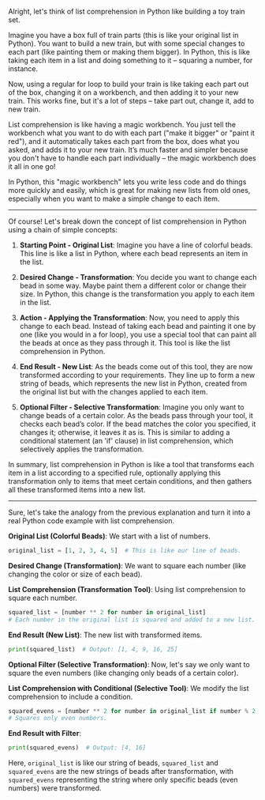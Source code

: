 Alright, let's think of list comprehension in Python like building a toy train set.

Imagine you have a box full of train parts (this is like your original list in Python). You want to build a new train, but with some special changes to each part (like painting them or making them bigger). In Python, this is like taking each item in a list and doing something to it – squaring a number, for instance.

Now, using a regular for loop to build your train is like taking each part out of the box, changing it on a workbench, and then adding it to your new train. This works fine, but it's a lot of steps – take part out, change it, add to new train.

List comprehension is like having a magic workbench. You just tell the workbench what you want to do with each part ("make it bigger" or "paint it red"), and it automatically takes each part from the box, does what you asked, and adds it to your new train. It’s much faster and simpler because you don't have to handle each part individually – the magic workbench does it all in one go!

In Python, this "magic workbench" lets you write less code and do things more quickly and easily, which is great for making new lists from old ones, especially when you want to make a simple change to each item.

---
Of course! Let's break down the concept of list comprehension in Python using a chain of simple concepts:

1. **Starting Point - Original List**: Imagine you have a line of colorful beads. This line is like a list in Python, where each bead represents an item in the list.

2. **Desired Change - Transformation**: You decide you want to change each bead in some way. Maybe paint them a different color or change their size. In Python, this change is the transformation you apply to each item in the list.

3. **Action - Applying the Transformation**: Now, you need to apply this change to each bead. Instead of taking each bead and painting it one by one (like you would in a for loop), you use a special tool that can paint all the beads at once as they pass through it. This tool is like the list comprehension in Python.

4. **End Result - New List**: As the beads come out of this tool, they are now transformed according to your requirements. They line up to form a new string of beads, which represents the new list in Python, created from the original list but with the changes applied to each item.

5. **Optional Filter - Selective Transformation**: Imagine you only want to change beads of a certain color. As the beads pass through your tool, it checks each bead’s color. If the bead matches the color you specified, it changes it; otherwise, it leaves it as is. This is similar to adding a conditional statement (an 'if' clause) in list comprehension, which selectively applies the transformation.

In summary, list comprehension in Python is like a tool that transforms each item in a list according to a specified rule, optionally applying this transformation only to items that meet certain conditions, and then gathers all these transformed items into a new list.

---
Sure, let's take the analogy from the previous explanation and turn it into a real Python code example with list comprehension.

**Original List (Colorful Beads)**: We start with a list of numbers.

```python
original_list = [1, 2, 3, 4, 5]  # This is like our line of beads.
```

**Desired Change (Transformation)**: We want to square each number (like changing the color or size of each bead).

**List Comprehension (Transformation Tool)**: Using list comprehension to square each number.

```python
squared_list = [number ** 2 for number in original_list]
# Each number in the original list is squared and added to a new list.
```

**End Result (New List)**: The new list with transformed items.

```python
print(squared_list)  # Output: [1, 4, 9, 16, 25]
```

**Optional Filter (Selective Transformation)**: Now, let's say we only want to square the even numbers (like changing only beads of a certain color).

**List Comprehension with Conditional (Selective Tool)**: We modify the list comprehension to include a condition.

```python
squared_evens = [number ** 2 for number in original_list if number % 2 == 0]
# Squares only even numbers.
```

**End Result with Filter**:

```python
print(squared_evens)  # Output: [4, 16]
```

Here, `original_list` is like our string of beads, `squared_list` and `squared_evens` are the new strings of beads after transformation, with `squared_evens` representing the string where only specific beads (even numbers) were transformed.